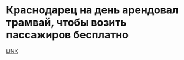 # Краснодарец на день арендовал трамвай, чтобы возить пассажиров бесплатно



[LINK](https://varlamov.ru/3304589.html)